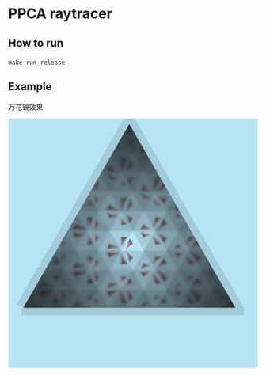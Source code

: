 # PPCA raytracer

## How to run

`make run_release`

## Example

万花镜效果  

![万花镜](img/kaleidoscope.png)